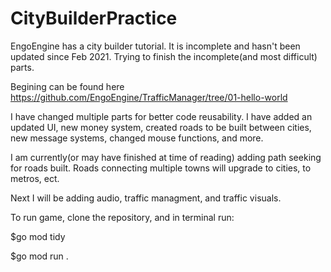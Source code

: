 # CityBuilderPractice
EngoEngine has a city builder tutorial. It is incomplete and hasn't been updated since Feb 2021. Trying to finish the incomplete(and most difficult) parts. 

Begining can be found here https://github.com/EngoEngine/TrafficManager/tree/01-hello-world

I have changed multiple parts for better code reusability. I have added an updated UI, new money system, created roads to be built between cities, new message systems, changed mouse functions, and more.

I am currently(or may have finished at time of reading) adding path seeking for roads built. Roads connecting multiple towns will upgrade to cities, to metros, ect.

Next I will be adding audio, traffic managment, and traffic visuals. 

To run game, clone the repository, and in terminal run:

$go mod tidy

$go mod run .
